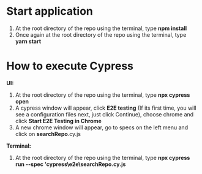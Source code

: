 # Start application
1. At the root directory of the repo using the terminal, type **npm install**
2. Once again at the root directory of the repo using the terminal, type **yarn start**

# How to execute Cypress

**UI:**

1. At the root directory of the repo using the terminal, type **npx cypress open**
2. A cypress window will appear, click **E2E testing** (If its first time, you will see a configuration files next, just click Continue), choose chrome and click **Start E2E Testing in Chrome**
3. A new chrome window will appear, go to specs on the left menu and click on **searchRepo**.cy.js

**Terminal:**

1. At the root directory of the repo using the terminal, type **npx cypress run --spec 'cypress\e2e\searchRepo.cy.js**
